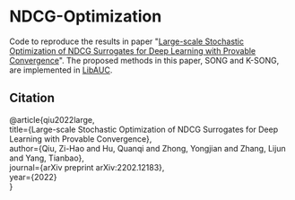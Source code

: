 # NDCG-Optimization

Code to reproduce the results in paper "[Large-scale Stochastic Optimization of NDCG Surrogates for Deep Learning with Provable Convergence](https://arxiv.org/abs/2202.12183)". The proposed methods in this paper, SONG and K-SONG, are implemented in [LibAUC](https://libauc.org/).

## Citation
@article{qiu2022large,  
  title={Large-scale Stochastic Optimization of NDCG Surrogates for Deep Learning with Provable Convergence},  
  author={Qiu, Zi-Hao and Hu, Quanqi and Zhong, Yongjian and Zhang, Lijun and Yang, Tianbao},  
  journal={arXiv preprint arXiv:2202.12183},  
  year={2022}  
}
